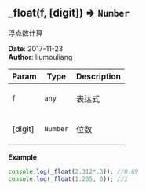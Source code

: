 ## \_float(f, [digit]) ⇒ <code>Number</code>
<p>浮点数计算</p>

**Date**: 2017-11-23  
**Author**: liumouliang  

| Param | Type | Description |
| --- | --- | --- |
| f | <code>any</code> | <p>表达式</p> |
| [digit] | <code>Number</code> | <p>位数</p> |

**Example**  
```javascript
console.log(_float(2.312*.3)); //0.69
console.log(_float(1.235, 0)); //1
```
